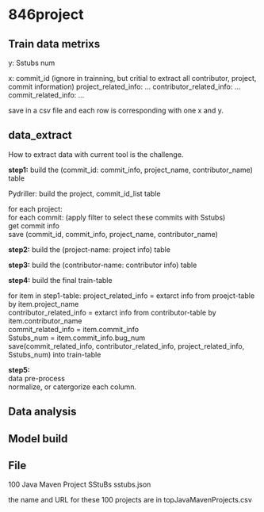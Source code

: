 # 846project

## Train data metrixs

y: Sstubs num

x:
  commit_id (ignore in trainning, but critial to extract all contributor, project, commit information)
  project_related_info: ...
  contributor_related_info: ...
  commit_related_info: ...
  
save in a csv file and each row is corresponding with one x and y.

## data_extract

How to extract data with current tool is the challenge.

**step1:**
build the (commit_id: commit_info, project_name, contributor_name) table

Pydriller:
build the project, commit_id_list table

for each project: \
for each commit: (apply filter to select these commits with Sstubs) \
get commit info \
save (commit_id, commit_info, project_name, contributor_name)

**step2:**
build the (project-name: project info) table

**step3:**
build the (contributor-name: contributor info) table

**step4:**
build the final train-table

for item in step1-table:
  project_related_info = extarct info from proejct-table by item.project_name \
  contributor_related_info = extarct info from contributor-table by item.contributor_name \
  commit_related_info = item.commit_info \
  Sstubs_num = item.commit_info.bug_num \
  save(commit_related_info, contributor_related_info, project_related_info, Sstubs_num) into train-table

**step5:** \
data pre-process \
normalize, or catergorize each column.

## Data analysis


## Model build


## File

100 Java Maven Project SStuBs sstubs.json

the name and URL for these 100 projects are in topJavaMavenProjects.csv
